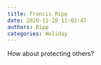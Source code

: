 ```yaml
---
title: Francis Ripp
date: 2020-11-28 11:02:47
authors: Ripp
categories: Holiday
---
```


 How about protecting others?